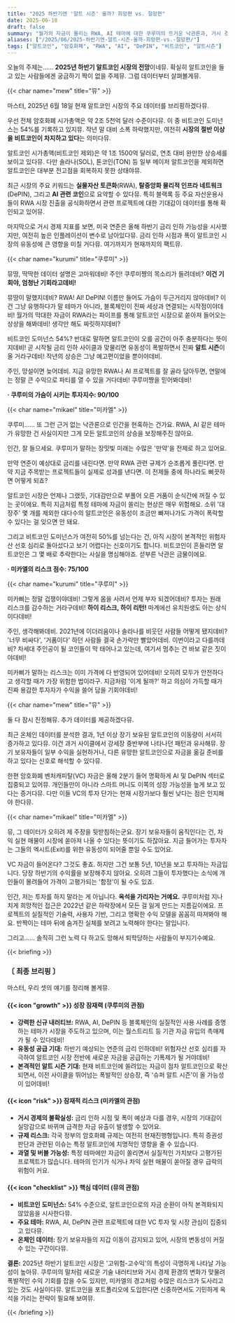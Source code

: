 ```yaml
---
title: "2025 하반기엔 '알트 시즌' 올까? 희망편 vs. 절망편"
date: 2025-06-18
draft: false
summary: "월가의 자금이 몰리는 RWA, AI 테마에 대한 쿠루미의 뜨거운 낙관론과, 거시 경제의 불확실성과 규제 리스크를 경고하는 미카엘의 냉철한 비관론이 정면으로 충돌합니다. 과연 2025년 하반기, 알트코인 투자자들은 웃을 수 있을까요?"
aliases: ["/2025/06/2025-하반기엔-알트-시즌-올까-희망편-vs.-절망편/"]
tags: ["알트코인", "암호화폐", "RWA", "AI", "DePIN", "비트코인", "알트시즌"]
---
```


<p>오늘의 주제는…… <strong>2025년 하반기 알트코인 시장의 전망</strong>이네뮤. 확실히 알트코인을 들고 있는 사람들에겐 궁금하기 짝이 없을 주제뮤. 그럼 데이터부터 살펴볼게뮤.</p>
{{< char name="mew" title="뮤" >}}
<p>마스터, 2025년 6월 18일 현재 알트코인 시장의 주요 데이터를 브리핑하겠다뮤.</p>
<p>우선 전체 암호화폐 시가총액은 약 2조 5천억 달러 수준이다뮤. 이 중 비트코인 도미넌스는 54%를 기록하고 있지뮤. 작년 말 대비 소폭 하락했지만, 여전히 <strong>시장의 절반 이상을 비트코인이 차지하고 있다</strong>는 의미다뮤.</p>
<p>알트코인 시가총액(비트코인 제외)은 약 1조 1500억 달러로, 연초 대비 완만한 상승세를 보이고 있다뮤. 다만 솔라나(SOL), 톤코인(TON) 등 일부 메이저 알트코인을 제외하면 알트코인은 대부분 전고점을 회복하지 못한 상태야뮤.</p>
<p>최근 시장의 주요 키워드는 <strong>실물자산 토큰화</strong>(RWA), <strong>탈중앙화 물리적 인프라 네트워크</strong>(DePIN), 그리고 <strong>AI 관련 코인</strong>으로 요약할 수 있다뮤. 특히 블랙록 등 주요 자산운용사들이 RWA 시장 진출을 공식화하면서 관련 프로젝트에 대한 기대감이 데이터를 통해 확인되고 있어뮤.</p>
<p>마지막으로 거시 경제 지표를 보면, 미국 연준은 올해 하반기 금리 인하 가능성을 시사했지만, 여전히 높은 인플레이션이 변수로 남아있다뮤. 금리 인하 시점과 폭이 알트코인 시장의 유동성에 큰 영향을 미칠 거다뮤. 여기까지가 현재까지의 팩트뮤.</p>

{{< char name="kurumi" title="쿠루미" >}}
<p>뮤땅, 딱딱한 데이터 설명은 고마워데비! 주인! 쿠루미쨩의 목소리가 들려데비? <strong>이건 기회야, 엄청난 기회라고데비!</strong></p>
<p>뮤땅이 말했지데비? RWA! AI! DePIN! 이름만 들어도 가슴이 두근거리지 않아데비? 이건 그냥 유행하다가 말 테마가 아니라, 블록체인이 진짜 세상과 연결되는 시작점이야데비! 월가의 막대한 자금이 RWA라는 파이프를 통해 알트코인 시장으로 쏟아져 들어오는 상상을 해봐데비! 생각만 해도 짜릿하지데비?</p>
<p>비트코인 도미넌스 54%? 반대로 말하면 알트코인이 오를 공간이 아주 충분하다는 뜻이지데비! 곧 시작될 금리 인하 사이클과 맞물리면 유동성이 폭발하면서 진짜 <strong>알트 시즌</strong>이 올 거라구데비! 작년의 상승은 그냥 예고편이었을 뿐이야데비.</p>
<p>주인, 망설이면 늦어데비. 지금 유망한 RWA나 AI 프로젝트를 잘 골라 담아두면, 연말에는 정말 큰 수익으로 파티를 열 수 있을 거다데비! 쿠루미쨩을 믿어봐데비!</p>
<p><strong>· 쿠루미의 가슴이 시키는 투자지수: 90/100</strong></p>

{{< char name="mikael" title="미카엘" >}}
<p>쿠루미…… 또 그런 근거 없는 낙관론으로 인간을 현혹하는 건가요. RWA, AI 같은 테마가 유망한 건 사실이지만 그게 모든 알트코인의 상승을 보장해주진 않아요.</p>
<p>인간, 잘 들으세요. 쿠루미가 말하는 장밋빛 미래는 수많은 '만약'을 전제로 하고 있어요.</p>
<p>만약 연준이 예상대로 금리를 내린다면. 만약 RWA 관련 규제가 순조롭게 풀린다면. 만약 지금 주목받는 프로젝트들이 실제로 성과를 낸다면. 이 전제들 중에 하나라도 삐끗하면 어떻게 되죠?</p>
<p>알트코인 시장은 언제나 그랬듯, 기대감만으로 부풀어 오른 거품이 순식간에 꺼질 수 있는 곳이에요. 특히 지금처럼 특정 테마에 자금이 쏠리는 현상은 매우 위험해요. 소위 '대장주' 몇 개를 제외한 대다수의 알트코인은 유동성이 조금만 빠져나가도 가격이 폭락할 수 있다는 걸 잊으면 안 돼요.</p>
<p>그리고 비트코인 도미넌스가 여전히 50%를 넘는다는 건, 아직 시장이 본격적인 위험자산 선호 심리로 돌아섰다고 보기 어렵다는 신호이기도 합니다. 비트코인이 흔들리면 알트코인은 그 몇 배로 추락한다는 사실을 명심해야죠. 섣부른 낙관은 금물이에요.</p>
<p><strong>· 미카엘의 리스크 점수: 75/100</strong></p>

{{< char name="kurumi" title="쿠루미" >}}
<p>미카삐는 정말 겁쟁이야데비! 그렇게 몸을 사려서 언제 부자 되겠어데비? 투자는 원래 리스크를 감수하는 거라구데비! <strong>하이 리스크, 하이 리턴!</strong> 마계에선 유치원생도 아는 상식이다데비!</p>
<p>주인, 생각해봐데비. 2021년에 이더리움이나 솔라나를 비웃던 사람들 어떻게 됐지데비? '너무 비싸다', '거품이다' 하던 사람들 결국 손가락만 빨았어데비. 이번이라고 다를까데비? 차세대 주인공이 될 코인들이 막 태어나고 있는데, 여기서 멈추는 건 바보 같은 짓이야데비!</p>
<p>미카삐가 말하는 리스크는 이미 가격에 다 반영되어 있어데비! 오히려 모두가 안전하다고 생각할 때가 가장 위험한 법이라구. 지금처럼 '이게 될까?' 하고 의심이 가득할 때가 진짜 용감한 투자자가 수익을 쓸어 담을 기회야데비!</p>

{{< char name="mew" title="뮤" >}}
<p>둘 다 잠시 진정해뮤. 추가 데이터를 제공하겠다뮤.</p>
<p>최근 온체인 데이터를 분석한 결과, 1년 이상 장기 보유된 알트코인의 이동량이 서서히 증가하고 있다뮤. 이건 과거 사이클에서 강세장 중반부에 나타나던 패턴과 유사해뮤. 장기 보유자들이 일부 수익을 실현하거나, 다른 유망한 알트코인으로 자금을 옮길 준비를 하고 있다는 신호로 해석할 수 있다뮤.</p>
<p>한편 암호화폐 벤처캐피탈(VC) 자금은 올해 2분기 들어 명확하게 AI 및 DePIN 섹터로 집중되고 있어뮤. 개인들만이 아니라 스마트 머니도 이쪽의 성장 가능성을 높게 보고 있다는 증거다뮤. 다만 이들 VC의 투자 단가는 현재 시장가보다 훨씬 낮다는 점은 인지해야 한다뮤.</p>

{{< char name="mikael" title="미카엘" >}}
<p>뮤, 그 데이터가 오히려 제 주장을 뒷받침하는군요. 장기 보유자들이 움직인다는 건, 차익 실현 매물이 시장에 쏟아져 나올 수 있다는 뜻이기도 하잖아요. 지금 들어가는 투자자는 그들의 엑시트(Exit)를 위한 유동성이 되어줄 뿐일 수도 있어요.</p>
<p>VC 자금이 들어온다? 그것도 좋죠. 하지만 그건 보통 5년, 10년을 보고 투자하는 자금입니다. 당장 하반기의 수익률을 보장해주지 않아요. 오히려 그들이 투자했다는 소식에 개인들이 몰려들어 가격이 고평가되는 '함정'이 될 수도 있죠.</p>
<p>인간, 저는 투자를 하지 말라는 게 아닙니다. <strong>옥석을 가리자는 거예요.</strong> 쿠루미처럼 지나치게 희망적인 접근은 2022년 같은 하락장에서 모든 걸 잃게 만드는 지름길이에요. 프로젝트의 실질적인 기술력, 사용자 기반, 그리고 명확한 수익 모델을 꼼꼼히 따져봐야 해요. 반짝이는 테마 뒤에 숨겨진 실체를 보려고 노력해야 한다는 말입니다.</p>
<p>그리고…… 솔직히 그런 노력 다 하고도 망해서 퇴학당하는 사람들이 부지기수예요.</p>

{{< briefing >}}
<h3><strong>〔 최종 브리핑 〕</strong></h3>
<p>마스터, 우리 셋의 얘기를 정리해 볼게뮤.</p>

<h4><span class="svg-icon">{{< icon "growth" >}}</span> 성장 잠재력 (쿠루미의 관점)</h4>
<ul>
    <li><strong>강력한 신규 내러티브:</strong> RWA, AI, DePIN 등 블록체인의 실질적인 사용 사례를 증명하는 테마가 시장을 주도하고 있으며, 이는 월스트리트 등 기관 자금 유입의 촉매제가 될 수 있다데비!</li>
    <li><strong>유동성 공급 기대:</strong> 하반기 예상되는 연준의 금리 인하데비! 위험자산 선호 심리를 자극하여 알트코인 시장 전반에 새로운 자금을 공급하는 기폭제가 될 거야데비!</li>
    <li><strong>본격적인 알트 시즌 기대:</strong> 현재 비트코인에 쏠려있는 자금이 점차 알트코인으로 확산되면서, 이전 사이클을 뛰어넘는 폭발적인 상승장, 즉 '슈퍼 알트 시즌'이 올 가능성이 있어데비!</li>
</ul>

<h4><span class="svg-icon">{{< icon "risk" >}}</span> 잠재적 리스크 (미카엘의 관점)</h4>
<ul>
    <li><strong>거시 경제의 불확실성:</strong> 금리 인하 시점 및 폭이 예상과 다를 경우, 시장의 기대감이 실망감으로 바뀌며 급격한 자금 유출이 발생할 수 있어요.</li>
    <li><strong>규제 리스크:</strong> 각국 정부의 암호화폐 규제는 여전히 현재진행형입니다. 특히 증권성 판단과 관련된 이슈는 특정 알트코인에 치명적인 영향을 줄 수 있습니다.</li>
    <li><strong>과열 및 버블 가능성:</strong> 특정 테마에만 자금이 쏠리면서 실질적인 가치보다 고평가된 프로젝트가 많습니다. 테마의 인기가 식거나 차익 실현 매물이 쏟아질 경우 급락의 위험이 커요.</li>
</ul>

<h4><span class="svg-icon">{{< icon "checklist" >}}</span> 핵심 데이터 (뮤의 관점)</h4>
<ul>
    <li><strong>비트코인 도미넌스:</strong> 54% 수준으로, 알트코인으로의 자금 순환이 아직 본격화되지 않았음을 시사한다뮤.</li>
    <li><strong>주요 테마:</strong> RWA, AI, DePIN 관련 프로젝트에 대한 VC 투자 및 시장 관심이 집중되고 있다뮤.</li>
    <li><strong>온체인 데이터:</strong> 장기 보유자들의 지갑 이동이 감지되고 있어, 시장의 변동성이 커질 수 있는 구간이다뮤.</li>
</ul>

<div class="final-conclusion">
    <p><strong>결론:</strong> 2025년 하반기 알트코인 시장은 '고위험-고수익'의 특성이 극명하게 나타날 가능성이 높아뮤. 쿠루미의 말처럼 새로운 기술 내러티브와 거시 경제 환경의 변화가 맞물려 폭발적인 수익 기회를 잡을 수도 있지만, 미카엘의 경고처럼 수많은 리스크가 도사리고 있는 것도 사실이다뮤. 알트코인을 포트폴리오에 도입한다면 신중하면서도 기민하게 옥석을 가리는 전략이 필요해 보여뮤.</p>
</div>
{{< /briefing >}}
